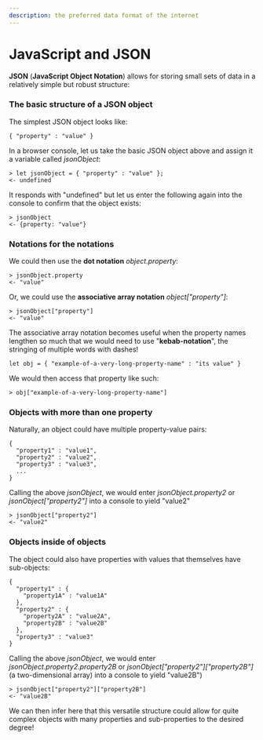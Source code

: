```yaml
---
description: the preferred data format of the internet
---
```


# JavaScript and JSON

**JSON** (**JavaScript Object Notation**) allows for storing small sets of data in a relatively simple but robust structure:

### The basic structure of a JSON object

The simplest JSON object looks like:

```
{ "property" : "value" }
```

In a browser console, let us take the basic JSON object above and assign it a variable called _jsonObject_:

```
> let jsonObject = { "property" : "value" };
<- undefined
```

It responds with "undefined" but let us enter the following again into the console to confirm that the object exists:

```
> jsonObject 
<- {property: "value"}
```

### Notations for the notations

We could then use the **dot notation** _object.property_:

```
> jsonObject.property
<- "value"
```

Or, we could use the **associative array notation** _object\["property"]_:

```
> jsonObject["property"]
<- "value"
```

The associative array notation becomes useful when the property names lengthen so much that we would need to use "**kebab-notation**", the stringing of multiple words with dashes!

```
let obj = { "example-of-a-very-long-property-name" : "its value" }
```

We would then access that property like such:

```
> obj["example-of-a-very-long-property-name"]
```

### Objects with more than one property

Naturally, an object could have multiple property-value pairs:

```
{ 
  "property1" : "value1", 
  "property2" : "value2", 
  "property3" : "value3", 
  ... 
} 
```

Calling the above _jsonObject_, we would enter _jsonObject.property2_ or _jsonObject\["property2"]_ into a console to yield "value2"

```
> jsonObject["property2"]
<- "value2"
```

### Objects inside of objects

The object could also have properties with values that themselves have sub-objects:

```
{ 
  "property1" : { 
    "property1A" : "value1A" 
  }, 
  "property2" : { 
    "property2A" : "value2A", 
    "property2B" : "value2B" 
  }, 
  "property3" : "value3" 
}
```

Calling the above _jsonObject_, we would enter _jsonObject.property2.property2B_ or _jsonObject\["property2"]\["property2B"]_ (a two-dimensional array) into a console to yield "value2B")

```
> jsonObject["property2"]["property2B"]
<- "value2B"
```

We can then infer here that this versatile structure could allow for quite complex objects with many properties and sub-properties to the desired degree!
